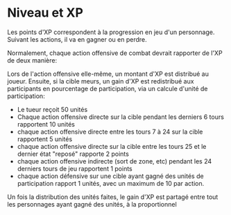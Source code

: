 # Niveau et XP

Les points d'XP correspondent à la progression en jeu d'un personnage. Suivant les actions, il va en gagner ou en perdre.

Normalement, chaque action offensive de combat devrait rapporter de l'XP de deux manière:

Lors de l'action offensive elle-même, un montant d'XP est distribué au joueur. Ensuite, si la cible meurs, un gain d'XP est redistribué aux participants en pourcentage de participation, via un calcule d'unité de participation:

* Le tueur reçoit 50 unités
* Chaque action offensive directe sur la cible pendant les derniers 6 tours rapportent 10 unités
* chaque action offensive directe entre les tours 7 à 24 sur la cible rapportent 5 unités
* chaque action offensive directe sur la cible entre les tours 25 et le dernier état "reposé" rapporte 2 points
* chaque action offensive indirecte (sort de zone, etc) pendant les 24 derniers tours de jeu rapportent 1 points
* chaque action défensive sur une cible ayant gagné des unités de participation rapport 1 unités, avec un maximum de 10 par action.

Un fois la distribution des unités faites, le gain d'XP est partagé entre tout les personnages ayant gagné des unités, à la proportionnel
